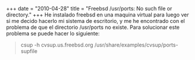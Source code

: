 +++
date = "2010-04-28"
title = "Freebsd /usr/ports: No such file or directory."
+++
He instalado freebsd en una maquina virtual para luego ver si me decido hacerlo mi sistema de escritorio, y me he encontrado con el problema de que el directorio /usr/ports no existe. Para solucionar este problema se puede hacer lo siguiente:

> csup -h cvsup.us.freebsd.org /usr/share/examples/cvsup/ports-supfile
